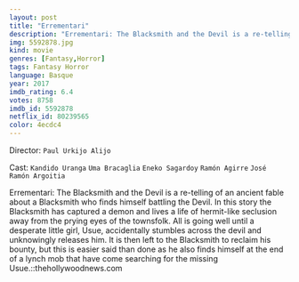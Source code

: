 ```yaml
---
layout: post
title: "Errementari"
description: "Errementari: The Blacksmith and the Devil is a re-telling of an ancient fable about a Blacksmith who finds himself battling the Devil. In this story the Blacksmith has captured a demon and lives a life of hermit-like seclusion away from the prying eyes of the townsfolk. All is going well until a desperate little girl, Usue, accidentally stumbles across the devil and unknowingly releases him. It is then left to the Blacksmith to reclaim his bounty, but this is easier said than done as he also finds himself at the end of a lynch mob that have come searching for the missing.."
img: 5592878.jpg
kind: movie
genres: [Fantasy,Horror]
tags: Fantasy Horror 
language: Basque
year: 2017
imdb_rating: 6.4
votes: 8758
imdb_id: 5592878
netflix_id: 80239565
color: 4ecdc4
---
```

Director: `Paul Urkijo Alijo`  

Cast: `Kandido Uranga` `Uma Bracaglia` `Eneko Sagardoy` `Ramón Agirre` `José Ramón Argoitia` 

Errementari: The Blacksmith and the Devil is a re-telling of an ancient fable about a Blacksmith who finds himself battling the Devil. In this story the Blacksmith has captured a demon and lives a life of hermit-like seclusion away from the prying eyes of the townsfolk. All is going well until a desperate little girl, Usue, accidentally stumbles across the devil and unknowingly releases him. It is then left to the Blacksmith to reclaim his bounty, but this is easier said than done as he also finds himself at the end of a lynch mob that have come searching for the missing Usue.::thehollywoodnews.com